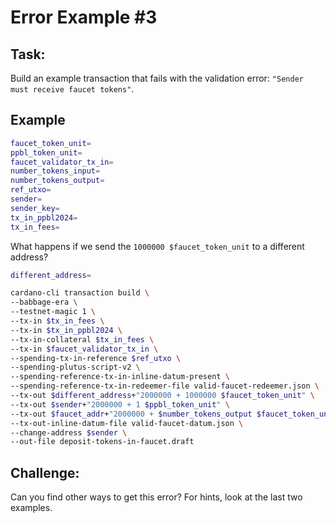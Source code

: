 # Error Example #3

## Task:
Build an example transaction that fails with the validation error: `"Sender must receive faucet tokens"`.

## Example

```bash
faucet_token_unit=
ppbl_token_unit=
faucet_validator_tx_in=
number_tokens_input=
number_tokens_output=
ref_utxo=
sender=
sender_key=
tx_in_ppbl2024=
tx_in_fees=
```

What happens if we send the `1000000 $faucet_token_unit` to a different address?

```bash
different_address=
```

```bash
cardano-cli transaction build \
--babbage-era \
--testnet-magic 1 \
--tx-in $tx_in_fees \
--tx-in $tx_in_ppbl2024 \
--tx-in-collateral $tx_in_fees \
--tx-in $faucet_validator_tx_in \
--spending-tx-in-reference $ref_utxo \
--spending-plutus-script-v2 \
--spending-reference-tx-in-inline-datum-present \
--spending-reference-tx-in-redeemer-file valid-faucet-redeemer.json \
--tx-out $different_address+"2000000 + 1000000 $faucet_token_unit" \
--tx-out $sender+"2000000 + 1 $ppbl_token_unit" \
--tx-out $faucet_addr+"2000000 + $number_tokens_output $faucet_token_unit" \
--tx-out-inline-datum-file valid-faucet-datum.json \
--change-address $sender \
--out-file deposit-tokens-in-faucet.draft
```

## Challenge:
Can you find other ways to get this error? For hints, look at the last two examples.